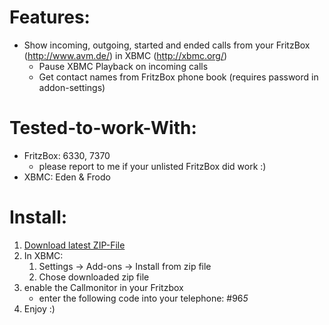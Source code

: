 Features:
=========

* Show incoming, outgoing, started and ended calls from your FritzBox (http://www.avm.de/) in XBMC (http://xbmc.org/)
   * Pause XBMC Playback on incoming calls
   * Get contact names from FritzBox phone book (requires password in addon-settings)

Tested-to-work-With:
====================

* FritzBox: 6330, 7370
   * please report to me if your unlisted FritzBox did work :)
* XBMC: Eden & Frodo



Install:
========

1. [Download latest ZIP-File](https://github.com/wrow/xbmc-fritzbox/archive/master.zip)
1. In XBMC:
   1. Settings -> Add-ons -> Install from zip file
   1. Chose downloaded zip file
1. enable the Callmonitor in your Fritzbox
   * enter the following code into your telephone: #96*5*
1. Enjoy :)

